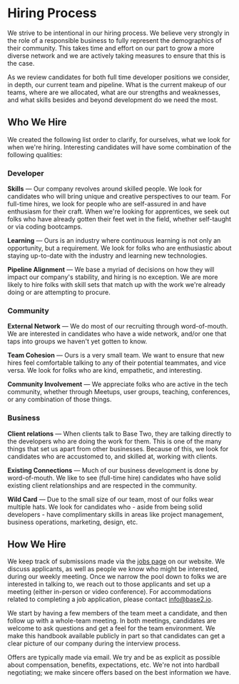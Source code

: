 # Hiring Process

We strive to be intentional in our hiring process. We believe very strongly in the role of a responsible business to fully represent the demographics of their community. This takes time and effort on our part to grow a more diverse network and we are actively taking measures to ensure that this is the case.

As we review candidates for both full time developer positions we consider, in depth, our current team and pipeline. What is the current makeup of our teams, where are we allocated, what are our strengths and weaknesses, and what skills besides and beyond development do we need the most.

## Who We Hire

We created the following list order to clarify, for ourselves, what we look for when we're hiring. Interesting candidates will have some combination of the following qualities:

### Developer

**Skills** &mdash; Our company revolves around skilled people. We look for candidates who will bring unique and creative perspectives to our team. For full-time hires, we look for people who are self-assured in and have enthusiasm for their craft. When we're looking for apprentices, we seek out folks who have already gotten their feet wet in the field, whether self-taught or via coding bootcamps.

**Learning** &mdash; Ours is an industry where continuous learning is not only an opportunity, but a requirement. We look for folks who are enthusiastic about staying up-to-date with the industry and learning new technologies.

**Pipeline Alignment** &mdash; We base a myriad of decisions on how they will impact our company's stability, and hiring is no exception. We are more likely to hire folks with skill sets that match up with the work we're already doing or are attempting to procure.

### Community

**External Network** &mdash; We do most of our recruiting through word-of-mouth. We are interested in candidates who have a wide network, and/or one that taps into groups we haven't yet gotten to know.

**Team Cohesion** &mdash; Ours is a very small team. We want to ensure that new hires feel comfortable talking to any of their potential teammates, and vice versa. We look for folks who are kind, empathetic, and interesting.

**Community Involvement** &mdash; We appreciate folks who are active in the tech community, whether through Meetups, user groups, teaching, conferences, or any combination of those things.

### Business

**Client relations** &mdash; When clients talk to Base Two, they are talking directly to the developers who are doing the work for them. This is one of the many things that set us apart from other businesses. Because of this, we look for candidates who are accustomed to, and skilled at, working with clients.

**Existing Connections** &mdash; Much of our business development is done by word-of-mouth. We like to see (full-time hire) candidates who have solid existing client relationships and are respected in the community.

**Wild Card** &mdash; Due to the small size of our team, most of our folks wear multiple hats. We look for candidates who - aside from being solid developers - have complimentary skills in areas like project management, business operations, marketing, design, etc.

## How We Hire

We keep track of submissions made via the [jobs page](http://base2.io/jobs) on our website. We discuss applicants, as well as people we know who might be interested, during our weekly meeting. Once we narrow the pool down to folks we are interested in talking to, we reach out to those applicants and set up a meeting (either in-person or video conference). For accommodations related to completing a job application, please contact [info@base2.io](mailto:jobs@base2.io).

We start by having a few members of the team meet a candidate, and then follow up with a whole-team meeting. In both meetings, candidates are welcome to ask questions and get a feel for the team environment. We make this handbook available publicly in part so that candidates can get a clear picture of our company during the interview process.

Offers are typically made via email. We try and be as explicit as possible about compensation, benefits, expectations, etc.
We're not into hardball negotiating; we make sincere offers based on the best information we have.
